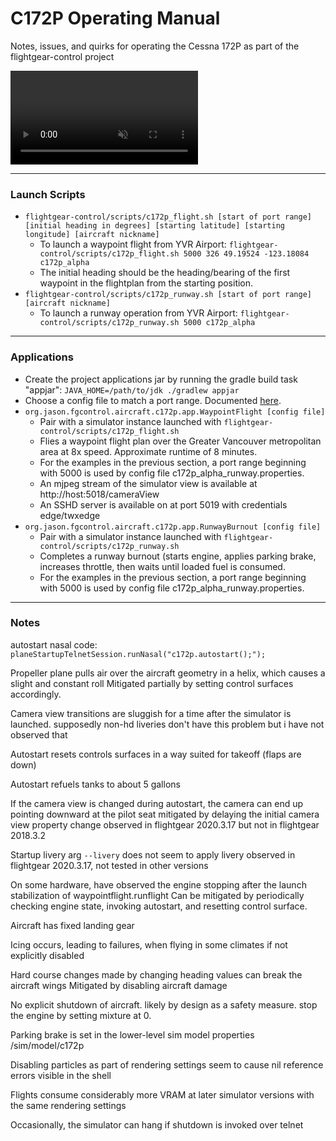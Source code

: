# C172P Operating Manual #

Notes, issues, and quirks for operating the Cessna 172P as part of the flightgear-control project

<!---
 "loop" and "autoplay" aren't supported by github markdown rendering but maybe one day.
-->

<video controls="controls" muted="muted" loop="loop" autoplay="autoplay" src="https://github.com/jas0ndiamond/flightgear-control/assets/7103526/1890d3cd-a212-4367-8dbe-e309f16518b3">
  Your browser does not support the video tag.
</video>

----
### Launch Scripts ###
* `flightgear-control/scripts/c172p_flight.sh [start of port range] [initial heading in degrees] [starting latitude] [starting longitude] [aircraft nickname]`
    * To launch a waypoint flight from YVR Airport: `flightgear-control/scripts/c172p_flight.sh 5000 326 49.19524 -123.18084 c172p_alpha`
    * The initial heading should be the heading/bearing of the first waypoint in the flightplan from the starting position.
* `flightgear-control/scripts/c172p_runway.sh [start of port range] [aircraft nickname]`
    * To launch a runway operation from YVR Airport: `flightgear-control/scripts/c172p_runway.sh 5000 c172p_alpha`
    
----
### Applications ###
* Create the project applications jar by running the gradle build task "appjar": `JAVA_HOME=/path/to/jdk ./gradlew appjar`
* Choose a config file to match a port range. Documented [here](PORT_RANGES.md).
* `org.jason.fgcontrol.aircraft.c172p.app.WaypointFlight [config file]`
    * Pair with a simulator instance launched with `flightgear-control/scripts/c172p_flight.sh`
    * Flies a waypoint flight plan over the Greater Vancouver metropolitan area at 8x speed. Approximate runtime of 8 minutes.
    * For the examples in the previous section, a port range beginning with 5000 is used by config file c172p_alpha_runway.properties.
    * An mjpeg stream of the simulator view is available at http://host:5018/cameraView
    * An SSHD server is available on at port 5019 with credentials edge/twxedge
* `org.jason.fgcontrol.aircraft.c172p.app.RunwayBurnout [config file]`
    * Pair with a simulator instance launched with `flightgear-control/scripts/c172p_runway.sh`
    * Completes a runway burnout (starts engine, applies parking brake, increases throttle, then waits until loaded fuel is consumed.
    * For the examples in the previous section, a port range beginning with 5000 is used by config file c172p_alpha_runway.properties.

----
### Notes ###

autostart nasal code: 
    `planeStartupTelnetSession.runNasal("c172p.autostart();");`

Propeller plane pulls air over the aircraft geometry in a helix, which causes a slight and constant roll
    Mitigated partially by setting control surfaces accordingly.

Camera view transitions are sluggish for a time after the simulator is launched.
    supposedly non-hd liveries don't have this problem but i have not observed that

Autostart resets controls surfaces in a way suited for takeoff (flaps are down)

Autostart refuels tanks to about 5 gallons

If the camera view is changed during autostart, the camera can end up pointing downward at the pilot seat
    mitigated by delaying the initial camera view property change
    observed in flightgear 2020.3.17 but not in flightgear 2018.3.2

Startup livery arg `--livery` does not seem to apply livery
observed in flightgear 2020.3.17, not tested in other versions

On some hardware, have observed the engine stopping after the launch stabilization of waypointflight.runflight
    Can be mitigated by periodically checking engine state, invoking autostart, and resetting control surface.

Aircraft has fixed landing gear

Icing occurs, leading to failures, when flying in some climates if not explicitly disabled

Hard course changes made by changing heading values can break the aircraft wings
    Mitigated by disabling aircraft damage
    
No explicit shutdown of aircraft. likely by design as a safety measure. stop the engine by setting mixture at 0.

Parking brake is set in the lower-level sim model properties /sim/model/c172p

Disabling particles as part of rendering settings seem to cause nil reference errors visible in the shell
    
Flights consume considerably more VRAM at later simulator versions with the same rendering settings

Occasionally, the simulator can hang if shutdown is invoked over telnet
